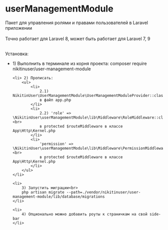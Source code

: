 # userManagementModule
Пакет для управления ролями и правами пользователей в Laravel приложении <br><br>
Точно работает для Laravel 8, может быть работает для Laravel 7, 9 <br><br>

Установка:<br>

<ul>
    <li>1) Выполнить в терминале из корня проекта: composer require nikitinuser/user-management-module</li>

    <li> 2) Прописать:
        <ul>
            <li>
                2.1) NikitinUser\UserManagementModule\UserManagementModuleProvider::class<br>
                в файл app.php
            </li>
            <li>
                2.2) 'role' => \NikitinUser\userManagementModule\lib\Middleware\RoleMiddleware::class,<br>
                в protected $routeMiddleware в классе App\Http\Kernel.php
            </li>
            <li>
                'permission' => \NikitinUser\userManagementModule\lib\Middleware\PermissionMiddleware::class,<br>
                в protected $routeMiddleware в классе App\Http\Kernel.php
            </li>
        </ul>
    </li>

    <li>
        3) Запустить миграции<br>
        php artisan migrate --path=./vendor/nikitinuser/user-management-module/lib/database/migrations
    </li>
    
    <li>
        4) Опционально можно добавить роуты к страничкам на свой side-bar
    </li>
</ul>